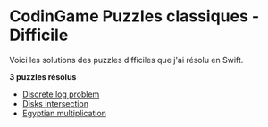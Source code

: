 # CodinGame Puzzles classiques - Difficile

Voici les solutions des puzzles difficiles que j'ai résolu en Swift.

**3 puzzles résolus**
- [Discrete log problem](https://github.com/Kous92/CodinGame-Swift-FR-/tree/main/Puzzles%20classiques/Difficile/Discrete%20Log%20Problem)
- [Disks intersection](https://github.com/Kous92/CodinGame-Swift-FR-/tree/main/Puzzles%20classiques/Difficile/Disks%20Intersection)
- [Egyptian multiplication](https://github.com/Kous92/CodinGame-Swift-FR-/tree/main/Puzzles%20classiques/Difficile/Egyptian%20Multiplication)